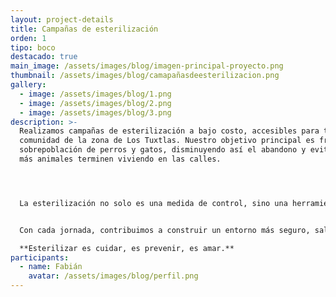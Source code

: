 ```yaml
---
layout: project-details
title: Campañas de esterilización
orden: 1
tipo: boco
destacado: true
main_image: /assets/images/blog/imagen-principal-proyecto.png
thumbnail: /assets/images/blog/camapañasdeesterilizacion.png
gallery:
  - image: /assets/images/blog/1.png
  - image: /assets/images/blog/2.png
  - image: /assets/images/blog/3.png
description: >-
  Realizamos campañas de esterilización a bajo costo, accesibles para toda la
  comunidad de la zona de Los Tuxtlas. Nuestro objetivo principal es frenar la
  sobrepoblación de perros y gatos, disminuyendo así el abandono y evitando que
  más animales terminen viviendo en las calles.




  La esterilización no solo es una medida de control, sino una herramienta poderosa para mejorar la calidad de vida de las mascotas y sus familias. Ayuda a prevenir enfermedades graves como el cáncer reproductivo, mejora el comportamiento y reduce el riesgo de peleas o fugas.


  Con cada jornada, contribuimos a construir un entorno más seguro, saludable y responsable para todos.

  **Esterilizar es cuidar, es prevenir, es amar.**
participants:
  - name: Fabián
    avatar: /assets/images/blog/perfil.png
---
```

